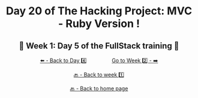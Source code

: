 <h1 align="center">Day 20 of The Hacking Project: MVC - Ruby Version !</h1>

<h2 align="center">🎉 Week 1: Day 5 of the FullStack training 🎉</h2>

<div align="center">
  
  [⬅️ - Back to Day 4️⃣](https://github.com/BenjaminCharmes/THP_FullStack/tree/main/Week_1/Day_4)
  &nbsp;&nbsp;&nbsp;&nbsp;&nbsp;&nbsp;&nbsp;&nbsp;&nbsp;&nbsp;&nbsp;&nbsp;&nbsp;&nbsp;&nbsp;
  [Go to Week 2️⃣ - ➡️](https://github.com/BenjaminCharmes/THP_FullStack/tree/main/Week_2)

</div>

<div align="center">

  [🔙 - Back to week 1️⃣](https://github.com/BenjaminCharmes/THP_FullStack/tree/main/Week_1)

  [🔙 - Back to home page](https://github.com/BenjaminCharmes/THP_FullStack)

</div>
